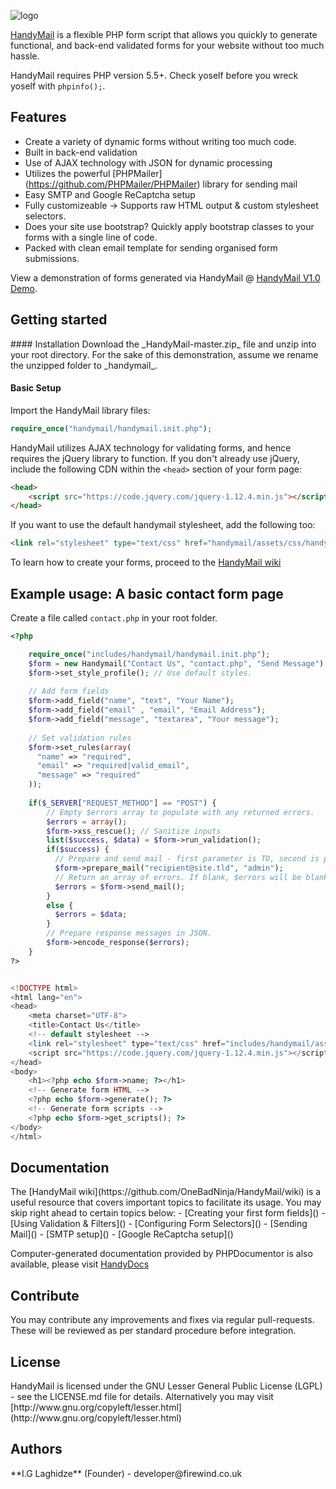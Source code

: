 ![logo](http://firewind.co.uk/handymail/assets/images/logo.png)


[HandyMail](http://firewind.co.uk/handymail) is a flexible PHP form script that allows you quickly to generate functional, and back-end
validated forms for your website without too much hassle. 

HandyMail requires PHP version 5.5+. Check yoself before you wreck yoself with ```phpinfo();```.

<h2 id="features">Features</h2>

- Create a variety of dynamic forms without writing too much code.
- Built in back-end validation
- Use of AJAX technology with JSON for dynamic processing
- Utilizes the powerful [PHPMailer] (https://github.com/PHPMailer/PHPMailer) library for sending mail
- Easy SMTP and Google ReCaptcha setup
- Fully customizeable -> Supports raw HTML output & custom stylesheet selectors.
- Does your site use bootstrap? Quickly apply bootstrap classes to your forms with a single line of code.
- Packed with clean email template for sending organised form submissions.

View a demonstration of forms generated via HandyMail @ [HandyMail V1.0 Demo](http://firewind.co.uk/handymail).

<h2 id="start">Getting started</h2>
#### Installation
Download the _HandyMail-master.zip_ file and unzip into your root directory. For the sake of this demonstration, assume we rename the unzipped folder to _handymail_.

#### Basic Setup

Import the HandyMail library files:

```php
require_once("handymail/handymail.init.php");
```


HandyMail utilizes AJAX technology for validating forms, and hence requires the jQuery library to function. If you don't already use jQuery, include the following CDN within the `<head>` section of your form page:

```html
<head>
    <script src="https://code.jquery.com/jquery-1.12.4.min.js"></script>
</head>

```

If you want to use the default handymail stylesheet, add the following too:
```html
<link rel="stylesheet" type="text/css" href="handymail/assets/css/handymail.css"/>
```

To learn how to create your forms, proceed to the [HandyMail wiki](https://github.com/OneBadNinja/HandyMail/wiki)

<h2 id="example">Example usage: A basic contact form page</h2>

Create a file called ```contact.php``` in your root folder.

```php
<?php

    require_once("includes/handymail/handymail.init.php");
    $form = new Handymail("Contact Us", "contact.php", "Send Message");
    $form->set_style_profile(); // Use default styles.
    
    // Add form fields
    $form->add_field("name", "text", "Your Name");
    $form->add_field("email" , "email", "Email Address");
    $form->add_field("message", "textarea", "Your message");
    
    // Set validation rules
    $form->set_rules(array(
      "name" => "required",
      "email" => "required|valid_email",
      "message" => "required"
    ));
    
    if($_SERVER["REQUEST_METHOD"] == "POST") {
        // Empty $errors array to populate with any returned errors. 
        $errors = array();
        $form->xss_rescue(); // Sanitize inputs
        list($success, $data) = $form->run_validation();
        if($success) {
          // Prepare and send mail - first parameter is TO, second is prefix of FROM [admin]@yourserver.com
          $form->prepare_mail("recipient@site.tld", "admin");
          // Return an array of errors. If blank, $errors will be blank too.
          $errors = $form->send_mail();
        }
        else {
          $errors = $data;
        }
        // Prepare response messages in JSON.
        $form->encode_response($errors);
    }
?>


<!DOCTYPE html>
<html lang="en">
<head>
    <meta charset="UTF-8">
    <title>Contact Us</title>
    <!-- default stylesheet -->
    <link rel="stylesheet" type="text/css" href="includes/handymail/assets/css/handymail.css"/>
    <script src="https://code.jquery.com/jquery-1.12.4.min.js"></script>
</head>
<body>
    <h1><?php echo $form->name; ?></h1>
    <!-- Generate form HTML -->
    <?php echo $form->generate(); ?>
    <!-- Generate form scripts -->
    <?php echo $form->get_scripts(); ?>
</body>
</html>
```


<h2 id="documentation">Documentation</h2>
The [HandyMail wiki](https://github.com/OneBadNinja/HandyMail/wiki) is a useful resource that covers important topics to facilitate its usage. You may skip right ahead to certain topics below:
- [Creating your first form fields]()
- [Using Validation & Filters]()
- [Configuring Form Selectors]()
- [Sending Mail]()
- [SMTP setup]()
- [Google ReCaptcha setup]()

Computer-generated documentation provided by PHPDocumentor is also available, please visit [HandyDocs](onebadninja.github.io/handymail)

<h2 id="contribute">Contribute</h2>
You may contribute any improvements and fixes via regular pull-requests. These will be reviewed as per standard procedure before integration.

<h2 id="license">License</h2>
HandyMail is licensed under the GNU Lesser General Public License (LGPL) - see the LICENSE.md file for details.
Alternatively you may visit [http://www.gnu.org/copyleft/lesser.html](http://www.gnu.org/copyleft/lesser.html)

<h2 id="contact">Authors</h2>
**I.G Laghidze** (Founder) - developer@firewind.co.uk
